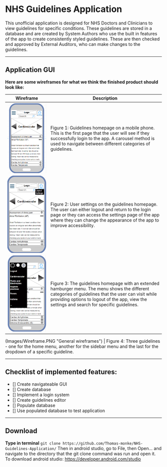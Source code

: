 # NHS Guidelines Application

This unofficial application is designed for NHS Doctors and Clinicians to view guidelines for specific conditions. These guidelines are stored in a database and are created by System Authors who use the built in features of the app to create consistently styled guidelines. These are then checked and approved by External Auditors, who can make changes to the guidelines.

---
## Application GUI

**Here are some wireframes for what we think the finished product should look like:**

| Wireframe | Description |
| ----------- | ----------- |
| ![Home page first step on a mobile device](Images/MobileHomepage.png "Home page first step on a mobile device") | Figure 1: Guidelines homepage on a mobile phone. This is the first page that the user will see if they successfully login to the app. A carousel method is used to navigate between different categories of guidelines. |
| ![Home page user settings on a mobile device](Images/MobileHomepage2.png "Home page user settings on a mobile device") | Figure 2:  User settings on the guidelines homepage. The user can either logout and return to the login page or they can access the settings page of the app where they can change the appearance of the app to improve accessibility. |
| ![Home page hamburger menu on a mobile device](Images/MobileHomepage3.png "Home page hamburger menu on a mobile device") | Figure 3: The guidelines homepage with an extended hamburger menu. The menu shows the different categories of guidelines that the user can visit while providing options to logout of the app, view the settings and search for specific guidelines. |

(Images/Wireframe.PNG "General wireframes") | Figure 4: Three guidelines - one for the home menu, another for the sidebar menu and the last for the dropdown of a specific guideline.

---
## Checklist of implemented features:

- [] Create navigateable GUI
- [] Create database
- [] Implement a login system
- [] Create guidelines editor
- [] Populate database 
- [] Use populated database to test application

---
## Download
**Type in terminal**
`git clone https://github.com/Thomas-monke/NHS-Guidelines-Application/`
Then in android studio, go to File, then Open... and navigate to the directory that the git clone command was run and open it.
To download android studio: https://developer.android.com/studio
